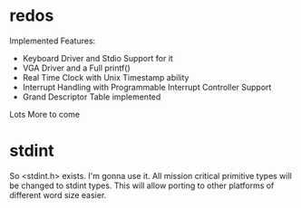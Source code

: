 redos
=====

Implemented Features:
* Keyboard Driver and Stdio Support for it
* VGA Driver and a Full printf()
* Real Time Clock with Unix Timestamp ability
* Interrupt Handling with Programmable Interrupt Controller Support
* Grand Descriptor Table implemented

Lots More to come

stdint
======
So <stdint.h> exists. I'm gonna use it.
All mission critical primitive types will be changed to stdint types.
This will allow porting to other platforms of different word size easier.
